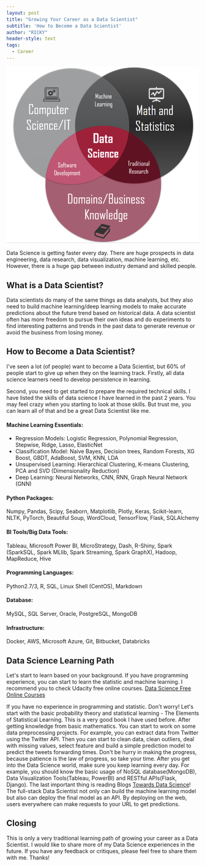 ```yaml
---
layout: post
title: "Growing Your Career as a Data Scientist"
subtitle: 'How to Become a Data Scientist'
author: "RICKY"
header-style: text
tags:
  - Career
---
```


![img](/img/post/career-ds.png)

Data Science is getting faster every day. There are huge prospects in data engineering, data research, data visualization, machine learning, etc. However, there is a huge gap between industry demand and skilled people.

## What is a Data Scientist?
Data scientists do many of the same things as data analysts, but they also need to build machine learning/deep learning models to make accurate predictions about the future trend based on historical data. A data scientist often has more freedom to pursue their own ideas and do experiments to find interesting patterns and trends in the past data to generate revenue or avoid the business from losing money.


## How to Become a Data Scientist?
I've seen a lot (of people) want to become a Data Scientist, but 60% of people start to give up when they on the learning track.  Firstly, all data science learners need to develop persistence in learning.

Second, you need to get started to prepare the required technical skills. I have listed the skills of data science I have learned in the past 2 years. You may feel crazy when you starting to look at those skills. But trust me, you can learn all of that and be a great Data Scientist like me.

#### Machine Learning Essentials:
- Regression Models: Logistic Regression, Polynomial Regression, Stepwise, Ridge, Lasso, ElasticNet
- Classification Model: Naive Bayes, Decision trees, Random Forests, XG Boost, GBDT, AdaBoost, SVM, KNN, LDA
- Unsupervised Learning: Hierarchical Clustering, K-means Clustering, PCA and SVD (Dimensionality Reduction)
- Deep Learning: Neural Networks, CNN, RNN, Graph Neural Network (GNN)
#### Python Packages: 
Numpy, Pandas, Scipy, Seaborn, Matplotlib, Plotly, Keras, Scikit-learn, NLTK, PyTorch, Beautiful Soup, WordCloud, TensorFlow, Flask, SQLAlchemy
#### BI Tools/Big Data Tools: 
Tableau, Microsoft Power BI, MicroStrategy, Dash, R-Shiny, Spark (SparkSQL, Spark MLlib, Spark Streaming, Spark GraphX), Hadoop, MapReduce, Hive
#### Programming Languages: 
Python2.7/3, R, SQL, Linux Shell (CentOS), Markdown
#### Database: 
MySQL, SQL Server, Oracle, PostgreSQL, MongoDB
#### Infrastructure: 
Docker, AWS, Microsoft Azure, Git, Bitbucket, Databricks


## Data Science Learning Path
Let's start to learn based on your background. If you have programming experience, you can start to learn the statistic and machine learning. I recommend you to check Udacity free online courses. [Data Science Free Online Courses](https://rickydangc.github.io/2019/01/31/ds-learning/)

If you have no experience in programming and statistic. Don't worry! Let's start with the basic probability theory and statistical learning - The Elements of Statistical Learning. This is a very good book I have used before.
After getting knowledge from basic mathematics. You can start to work on some data preprocessing projects. For example, you can extract data from Twitter using the Twitter API. Then you can start to clean data, clean outliers, deal with missing values, select feature and build a simple prediction model to predict the tweets forwarding times. Don't be hurry in making the progress, because patience is the law of progress, so take your time.
After you get into the Data Science world, make sure you keep learning every day. For example, you should know the basic usage of NoSQL database(MongoDB), Data Visualization Tools(Tableau, PowerBI) and RESTful APIs(Flask, Django). The last important thing is reading Blogs [Towards Data Science](https://towardsdatascience.com/tagged/towards-data-science)!
The full-stack Data Scientist not only can build the machine learning model but also can deploy the final model as an API. By deploying on the web, users everywhere can make requests to your URL to get predictions.


## Closing
This is only a very traditional learning path of growing your career as a Data Scientist. I would like to share more of my Data Science experiences in the future. If you have any feedback or critiques, please feel free to share them with me. Thanks!